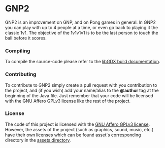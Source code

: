 GNP2
====

GNP2 is an improvement on GNP, and on Pong games in general. In GNP2 you can play with up to 4 people at a time, or even go back to playing it the classic 1v1. The objective of the 1v1v1v1 is to be the last person to touch the ball before it scores.

### Compiling
To compile the source-code please refer to the [libGDX build documentation](https://github.com/libgdx/libgdx/wiki/Gradle-on-the-Commandline).

### Contributing
To contribute to GNP2 simply create a pull request with you contribution to the project, and (if you wish) add your name/alias to the __@author__ tag at the beginning of the Java file. Just remember that your code will be licensed with the GNU Affero GPLv3 license like the rest of the project.

### License
The code of this project is licensed with the [GNU Affero GPLv3 license](/LICENSE). However, the assets of the project (such as graphics, sound, music, etc.) have their own licenses which can be found asset's corresponding directory in the [assets directory](/core/assets/).
